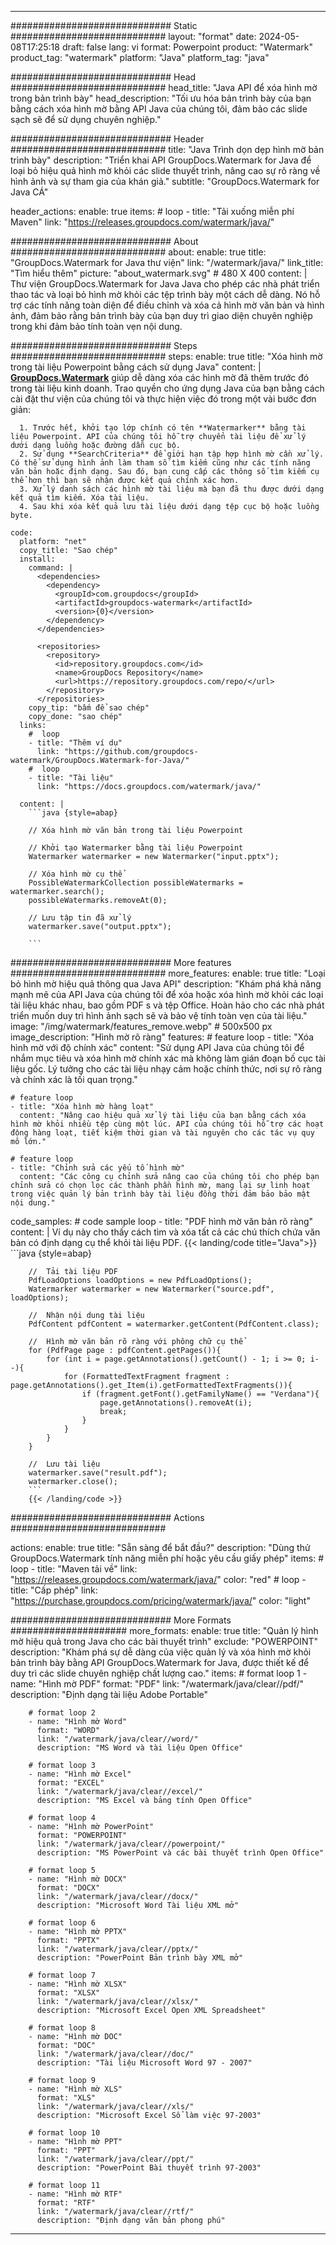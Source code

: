 
---
############################# Static ############################
layout: "format"
date:  2024-05-08T17:25:18
draft: false
lang: vi
format: Powerpoint
product: "Watermark"
product_tag: "watermark"
platform: "Java"
platform_tag: "java"

############################# Head ############################
head_title: "Java API để xóa hình mờ trong bản trình bày"
head_description: "Tối ưu hóa bản trình bày của bạn bằng cách xóa hình mờ bằng API Java của chúng tôi, đảm bảo các slide sạch sẽ để sử dụng chuyên nghiệp."

############################# Header ############################
title: "Java Trình dọn dẹp hình mờ bản trình bày" 
description: "Triển khai API GroupDocs.Watermark for Java để loại bỏ hiệu quả hình mờ khỏi các slide thuyết trình, nâng cao sự rõ ràng về hình ảnh và sự tham gia của khán giả."
subtitle: "GroupDocs.Watermark for Java CÁ" 

header_actions:
  enable: true
  items:
    #  loop
    - title: "Tải xuống miễn phí Maven"
      link: "https://releases.groupdocs.com/watermark/java/"
      
############################# About ############################
about:
    enable: true
    title: "GroupDocs.Watermark for Java thư viện"
    link: "/watermark/java/"
    link_title: "Tìm hiểu thêm"
    picture: "about_watermark.svg" # 480 X 400
    content: |
       Thư viện GroupDocs.Watermark for Java Java cho phép các nhà phát triển thao tác và loại bỏ hình mờ khỏi các tệp trình bày một cách dễ dàng. Nó hỗ trợ các tính năng toàn diện để điều chỉnh và xóa cả hình mờ văn bản và hình ảnh, đảm bảo rằng bản trình bày của bạn duy trì giao diện chuyên nghiệp trong khi đảm bảo tính toàn vẹn nội dung.

############################# Steps ############################
steps:
    enable: true
    title: "Xóa hình mờ trong tài liệu Powerpoint bằng cách sử dụng Java"
    content: |
      **[GroupDocs.Watermark](https://products.groupdocs.com/watermark/java/)** giúp dễ dàng xóa các hình mờ đã thêm trước đó trong tài liệu kinh doanh. Trao quyền cho ứng dụng Java của bạn bằng cách cài đặt thư viện của chúng tôi và thực hiện việc đó trong một vài bước đơn giản:
      
      1. Trước hết, khởi tạo lớp chính có tên **Watermarker** bằng tài liệu Powerpoint. API của chúng tôi hỗ trợ chuyển tài liệu để xử lý dưới dạng luồng hoặc đường dẫn cục bộ.
      2. Sử dụng **SearchCriteria** để giới hạn tập hợp hình mờ cần xử lý. Có thể sử dụng hình ảnh làm tham số tìm kiếm cũng như các tính năng văn bản hoặc định dạng. Sau đó, bạn cung cấp các thông số tìm kiếm cụ thể hơn thì bạn sẽ nhận được kết quả chính xác hơn.
      3. Xử lý danh sách các hình mờ tài liệu mà bạn đã thu được dưới dạng kết quả tìm kiếm. Xóa tài liệu.
      4. Sau khi xóa kết quả lưu tài liệu dưới dạng tệp cục bộ hoặc luồng byte.
   
    code:
      platform: "net"
      copy_title: "Sao chép"
      install:
        command: |
          <dependencies>
            <dependency>
              <groupId>com.groupdocs</groupId>
              <artifactId>groupdocs-watermark</artifactId>
              <version>{0}</version>
            </dependency>
          </dependencies>

          <repositories>
            <repository>
              <id>repository.groupdocs.com</id>
              <name>GroupDocs Repository</name>
              <url>https://repository.groupdocs.com/repo/</url>
            </repository>
          </repositories>
        copy_tip: "bấm để sao chép"
        copy_done: "sao chép"
      links:
        #  loop
        - title: "Thêm ví dụ"
          link: "https://github.com/groupdocs-watermark/GroupDocs.Watermark-for-Java/"
        #  loop
        - title: "Tài liệu"
          link: "https://docs.groupdocs.com/watermark/java/"
          
      content: |
        ```java {style=abap}

        // Xóa hình mờ văn bản trong tài liệu Powerpoint

        // Khởi tạo Watermarker bằng tài liệu Powerpoint
        Watermarker watermarker = new Watermarker("input.pptx");
        
        // Xóa hình mờ cụ thể
        PossibleWatermarkCollection possibleWatermarks = watermarker.search();
        possibleWatermarks.removeAt(0);

        // Lưu tập tin đã xử lý
        watermarker.save("output.pptx");
        
        ```    
        
############################# More features ############################
more_features:
  enable: true
  title: "Loại bỏ hình mờ hiệu quả thông qua Java API"
  description: "Khám phá khả năng mạnh mẽ của API Java của chúng tôi để xóa hoặc xóa hình mờ khỏi các loại tài liệu khác nhau, bao gồm PDF s và tệp Office. Hoàn hảo cho các nhà phát triển muốn duy trì hình ảnh sạch sẽ và bảo vệ tính toàn vẹn của tài liệu."
  image: "/img/watermark/features_remove.webp" # 500x500 px
  image_description: "Hình mờ rõ ràng"
  features:
    # feature loop
    - title: "Xóa hình mờ với độ chính xác"
      content: "Sử dụng API Java của chúng tôi để nhắm mục tiêu và xóa hình mờ chính xác mà không làm gián đoạn bố cục tài liệu gốc. Lý tưởng cho các tài liệu nhạy cảm hoặc chính thức, nơi sự rõ ràng và chính xác là tối quan trọng."

    # feature loop
    - title: "Xóa hình mờ hàng loạt"
      content: "Nâng cao hiệu quả xử lý tài liệu của bạn bằng cách xóa hình mờ khỏi nhiều tệp cùng một lúc. API của chúng tôi hỗ trợ các hoạt động hàng loạt, tiết kiệm thời gian và tài nguyên cho các tác vụ quy mô lớn."

    # feature loop
    - title: "Chỉnh sửa các yếu tố hình mờ"
      content: "Các công cụ chỉnh sửa nâng cao của chúng tôi cho phép bạn chỉnh sửa có chọn lọc các thành phần hình mờ, mang lại sự linh hoạt trong việc quản lý bản trình bày tài liệu đồng thời đảm bảo bảo mật nội dung."
      
  code_samples:
    # code sample loop
    - title: "PDF hình mờ văn bản rõ ràng"
      content: |
        Ví dụ này cho thấy cách tìm và xóa tất cả các chú thích chứa văn bản có định dạng cụ thể khỏi tài liệu PDF.
        {{< landing/code title="Java">}}
        ```java {style=abap}
        
        //  Tải tài liệu PDF
        PdfLoadOptions loadOptions = new PdfLoadOptions();
        Watermarker watermarker = new Watermarker("source.pdf", loadOptions);

        //  Nhận nội dung tài liệu
        PdfContent pdfContent = watermarker.getContent(PdfContent.class);

        //  Hình mờ văn bản rõ ràng với phông chữ cụ thể
        for (PdfPage page : pdfContent.getPages()){
            for (int i = page.getAnnotations().getCount() - 1; i >= 0; i--){
                for (FormattedTextFragment fragment : page.getAnnotations().get_Item(i).getFormattedTextFragments()){
                    if (fragment.getFont().getFamilyName() == "Verdana"){
                        page.getAnnotations().removeAt(i);
                        break;
                    }
                }
            }
        }

        //  Lưu tài liệu
        watermarker.save("result.pdf");
        watermarker.close();
        ```
        {{< /landing/code >}}


############################# Actions ############################

actions:
  enable: true
  title: "Sẵn sàng để bắt đầu?"
  description: "Dùng thử GroupDocs.Watermark tính năng miễn phí hoặc yêu cầu giấy phép"
  items:
    #  loop
    - title: "Maven tải về"
      link: "https://releases.groupdocs.com/watermark/java/"
      color: "red"
        #  loop
    - title: "Cấp phép"
      link: "https://purchase.groupdocs.com/pricing/watermark/java/"
      color: "light"


############################# More Formats #####################
more_formats:
    enable: true
    title: "Quản lý hình mờ hiệu quả trong Java cho các bài thuyết trình"
    exclude: "POWERPOINT"
    description: "Khám phá sự dễ dàng của việc quản lý và xóa hình mờ khỏi bản trình bày bằng API GroupDocs.Watermark for Java, được thiết kế để duy trì các slide chuyên nghiệp chất lượng cao."
    items: 
        # format loop 1
        - name: "Hình mờ PDF"
          format: "PDF"
          link: "/watermark/java/clear//pdf/"
          description: "Định dạng tài liệu Adobe Portable"

        # format loop 2
        - name: "Hình mờ Word"
          format: "WORD"
          link: "/watermark/java/clear//word/"
          description: "MS Word và tài liệu Open Office"
          
        # format loop 3
        - name: "Hình mờ Excel"
          format: "EXCEL"
          link: "/watermark/java/clear//excel/"
          description: "MS Excel và bảng tính Open Office"

        # format loop 4
        - name: "Hình mờ PowerPoint"
          format: "POWERPOINT"
          link: "/watermark/java/clear//powerpoint/"
          description: "MS PowerPoint và các bài thuyết trình Open Office"

        # format loop 5
        - name: "Hình mờ DOCX"
          format: "DOCX"
          link: "/watermark/java/clear//docx/"
          description: "Microsoft Word Tài liệu XML mở"
          
        # format loop 6
        - name: "Hình mờ PPTX"
          format: "PPTX"
          link: "/watermark/java/clear//pptx/"
          description: "PowerPoint Bản trình bày XML mở"
          
        # format loop 7
        - name: "Hình mờ XLSX"
          format: "XLSX"
          link: "/watermark/java/clear//xlsx/"
          description: "Microsoft Excel Open XML Spreadsheet"

        # format loop 8
        - name: "Hình mờ DOC"
          format: "DOC"
          link: "/watermark/java/clear//doc/"
          description: "Tài liệu Microsoft Word 97 - 2007"

        # format loop 9
        - name: "Hình mờ XLS"
          format: "XLS"
          link: "/watermark/java/clear//xls/"
          description: "Microsoft Excel Sổ làm việc 97-2003"

        # format loop 10
        - name: "Hình mờ PPT"
          format: "PPT"
          link: "/watermark/java/clear//ppt/"
          description: "PowerPoint Bài thuyết trình 97-2003"

        # format loop 11
        - name: "Hình mờ RTF"
          format: "RTF"
          link: "/watermark/java/clear//rtf/"
          description: "Định dạng văn bản phong phú"

---